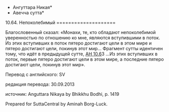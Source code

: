 * Ангуттара Никая*
* Авечча сутта*

10\.64\. Непоколебимый
\=\=\=\=\=\=\=\=\=\=\=\=\=\=\=\=\=\=\=\=

Благословенный сказал: «Монахи, те, кто обладают непоколебимой уверенностью по отношению ко мне, являются вступившими в поток\. Из этих вступивших в поток пятеро достигают цели в этом мире и пятеро достигают цели, покинув этот мир… Фрагмент сутты идентичен тому, что идёт в предыдущей сутте, [АН 10\.6](/an10\.6/ru/sv)3 …Из этих вступивших в поток, первые пятеро достигают цели в этом мире, а последние пятеро достигают цели, покинув этот мир»\.

Перевод с английского: SV

редакция перевода: 30\.09\.2013

источник: Anguttara Nikaya by Bhikkhu Bodhi, p\. 1419

Prepared for SuttaCentral by Aminah Borg\-Luck\.